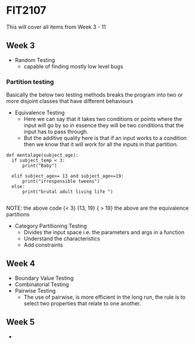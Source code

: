 # FIT2107

This will cover all items from Week 3 - 11

## Week 3
* Random Testing 
  * capable of finding mostly low level bugs
### Partition testing 
Basically the below two testing methods breaks the program into two or more disjoint classes that have different behaviours

* Equivalence Testing
  * Here we can say that it takes two conditions or points where the input will go by so in essence they will be two conditions that the input has to pass through.
  * But the additive quality here is that if an input works to a condition then we know that it will work for all the inputs in that partition.

```
def mentalage(subject_age):
  if subject_temp < 3:
      print("Baby")

  elif subject_age>= 13 and subject_age<=19:
      print("irresponsible tweens")
  else:
      print("brutal adult living life ")
    
```
NOTE: the above code
{< 3} {13, 19} { > 19}
the above are the equivalence partitions

* Category Partitioning Testing
  * Divides the input space i.e. the parameters and args in a function 
  * Understand the characteristics
  * Add constraints 


## Week 4
* Boundary Value Testing
* Combinatorial Testing
* Pairwise Testing
    * The use of pairwise, is more efficient in the long run, the rule is to select two properties that relate to one another. 

## Week 5

* 


